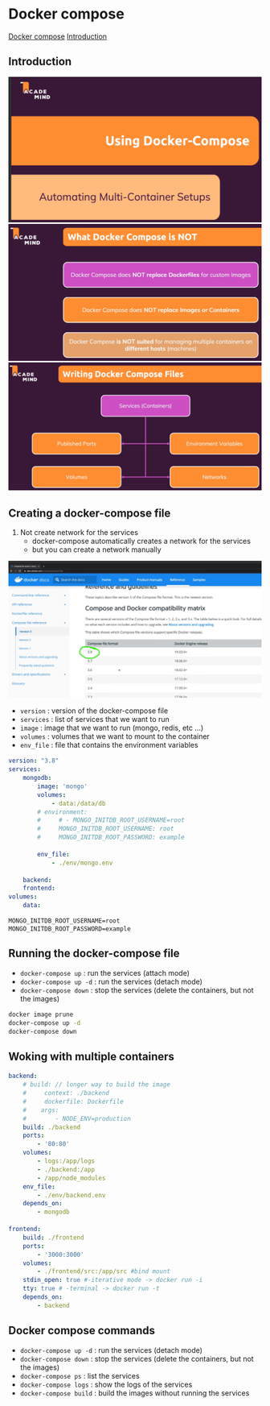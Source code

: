 # Docker compose

[Docker compose](#docker-compose)
    [Introduction](#introduction)

## Introduction

![alt text](./Img/Section_6/image.png)
![alt text](./Img/Section_6/image-1.png)
![alt text](./Img/Section_6/image-2.png)

## Creating a docker-compose file

1. Not create network for the services
    - docker-compose automatically creates a network for the services
    - but you can create a network manually

![version docker compose](image-3.png)

- `version` : version of the docker-compose file
- `services` : list of services that we want to run
- `image` : image that we want to run (mongo, redis, etc ...)
- `volumes` : volumes that we want to mount to the container
- `env_file` : file that contains the environment variables

```yaml
version: "3.8"
services:
    mongodb:
        image: 'mongo'
        volumes:
            - data:/data/db
        # environment:
        #     # - MONGO_INITDB_ROOT_USERNAME=root
        #     MONGO_INITDB_ROOT_USERNAME: root
        #     MONGO_INITDB_ROOT_PASSWORD: example

        env_file:
            - ./env/mongo.env

    backend:
    frontend:
volumes:
    data:
```

```env
MONGO_INITDB_ROOT_USERNAME=root
MONGO_INITDB_ROOT_PASSWORD=example
```

## Running the docker-compose file

- `docker-compose up` : run the services (attach mode)
- `docker-compose up -d` : run the services (detach mode)
- `docker-compose down` : stop the services (delete the containers, but not the images)

```bash
docker image prune
docker-compose up -d
docker-compose down
```

## Woking with multiple containers

```yaml
backend:
    # build: // longer way to build the image
    #     context: ./backend
    #     dockerfile: Dockerfile
    #    args:
    #        - NODE_ENV=production
    build: ./backend
    ports:
        - '80:80'
    volumes:
        - logs:/app/logs
        - ./backend:/app
        - /app/node_modules
    env_file:
        - ./env/backend.env
    depends_on:
        - mongodb

frontend:
    build: ./frontend
    ports:
        - '3000:3000'
    volumes:
        - ./frontend/src:/app/src #bind mount
    stdin_open: true #-iterative mode -> docker run -i
    tty: true # -terminal -> docker run -t
    depends_on:
        - backend
```

## Docker compose commands

- `docker-compose up -d` : run the services (detach mode)
- `docker-compose down` : stop the services (delete the containers, but not the images)
- `docker-compose ps` : list the services
- `docker-compose logs` : show the logs of the services
- `docker-compose build` : build the images without running the services
